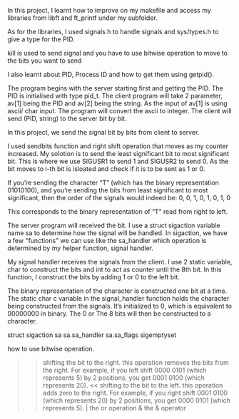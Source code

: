 In this project, I learnt how to improve on my makefile and access my libraries from libft and ft_printf under my subfolder. 

As for the libraries, I used signals.h to handle signals and sys/types.h to give a type for the PID.

kill is used to send signal and you have to use bitwise operation to move to the bits you want to send

I also learnt about PID, Process ID and how to get them using getpid().

The program begins with the server starting first and getting the PID. The PID is initialised with type pid_t.
The client program will take 2 parameter, av[1] being the PID and av[2] being the string.
As the input of av[1] is using ascii/ char input.  The program will convert the ascii to integer. 
The client will send (PID, string) to the server bit by bit. 

In this project, we send the signal bit by bits from client to server.

I used sendbits function and right shift operation that moves as my counter increased.
My solotion is to send the least significant bit to most significant bit.
This is where we use SIGUSR1 to send 1 and SIGUSR2 to send 0.
As the bit moves to i-th bit is isloated and check if it is to be sent as 1 or 0.

If you’re sending the character “T” (which has the binary representation 01010100), 
and you’re sending the bits from least significant to most significant, then the order of the signals would indeed be:
0, 0, 1, 0, 1, 0, 1, 0

This corresponds to the binary representation of “T” read from right to left. 

The server program will received the bit.
I use a struct sigaction variable name sa to determine how the signal will be handled.
In sigaction, we have a few "functions" we can use like the sa_handler which operation is determined by my helper function, signal handler.

My signal handler receives the signals from the client.
I use 2 static variable, char to construct the bits and int to act as counter until the 8th bit.
In this function, I construct the bits by adding 1 or 0 to the left bit.

The binary representation of the character is constructed one bit at a time. 
The static char c variable in the signal_handler function holds the character being constructed from the signals. 
It’s initialized to 0, which is equivalent to 00000000 in binary.
The 0 or 
The 8 bits will then be constructed to a character.

struct sigaction sa
sa.sa_handler
sa.sa_flags
sigemptyset

how to use bitwise operation.
  >> shifting the bit to the right. this operation removes the bits from the right.
      For example, if you left shift 0000 0101 (which represents 5) by 2 positions,
                             you get 0001 0100 (which represents 20).
>  > << shifting to the bit to the left. this operation adds zero to the right. 
      For example, if you right shift 0001 0100 (which represents 20) by 2 positions, 
                            you get 0000 0101 (which represents 5).
>  > | the or operation
>  > & the & operator
